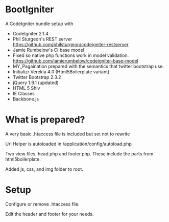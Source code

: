BootIgniter
===========

A CodeIgniter bundle setup with

- CodeIgniter 2.1.4
- Phil Sturgeon's REST server
https://github.com/philsturgeon/codeigniter-restserver
- Jamie Rumbelow's CI base model 
 - Fixed so native php functions work in model validation.
https://github.com/jamierumbelow/codeigniter-base-model
- MY_Pagaination prepared with the semantics that twitter bootstrap use.
- Initializr Verekia 4.0 (Html5Boilerplate variant)
 - Twitter Bootstrap 2.3.2
 - jQuery 1.9.1 (updated)
 - HTML 5 Shiv
 - IE Classes
- Backbone.js


What is prepared?
============

A very basic .htaccess file is included but set not to rewrite

Url Helper is autoloaded in /application/config/autoload.php

Two view files. head.php and footer.php. These include the parts from html5boilerplate.

Added js, css, and img folder to root. 

Setup
============
Configure or remove .htaccess file.

Edit the header and footer for your needs.

